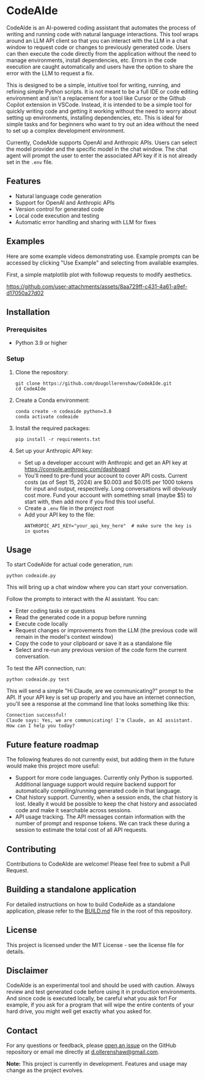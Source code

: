 # CodeAIde

CodeAIde is an AI-powered coding assistant that automates the process of writing and running code with natural language interactions. This tool wraps around an LLM API client so that you can interact with the LLM in a chat window to request code or changes to previously generated code. Users can then execute the code directly from the application without the need to manage environments, install dependencies, etc. Errors in the code execution are caught automatically and users have the option to share the error with the LLM to request a fix.

This is designed to be a simple, intuitive tool for writing, running, and refining simple Python scripts. It is not meant to be a full IDE or code editing environment and isn't a replacement for a tool like Cursor or the Github Copilot extension in VSCode. Instead, it is intended to be a simple tool for quickly writing code and getting it working without the need to worry about setting up environments, installing dependencies, etc. This is ideal for simple tasks and for beginners who want to try out an idea without the need to set up a complex development environment.

Currently, CodeAIde supports OpenAI and Anthropic APIs. Users can select the model provider and the specific model in the chat window. The chat agent will prompt the user to enter the associated API key if it is not already set in the `.env` file.

## Features

- Natural language code generation
- Support for OpenAI and Anthropic APIs
- Version control for generated code
- Local code execution and testing
- Automatic error handling and sharing with LLM for fixes

## Examples

Here are some example videos demonstrating use. Example prompts can be accessed by clicking "Use Example" and selecting from available examples.

First, a simple matplotlib plot with followup requests to modify aesthetics.

https://github.com/user-attachments/assets/8aa729ff-c431-4a61-a9ef-d17050a27d02

## Installation

### Prerequisites

- Python 3.9 or higher

### Setup

1. Clone the repository:
   ```
   git clone https://github.com/dougollerenshaw/CodeAIde.git
   cd CodeAIde
   ```

2. Create a Conda environment:
   ```
   conda create -n codeaide python=3.8
   conda activate codeaide
   ```

3. Install the required packages:
   ```
   pip install -r requirements.txt
   ```

4. Set up your Anthropic API key:
   - Set up a developer account with Anthropic and get an API key at https://console.anthropic.com/dashboard
   - You'll need to pre-fund your account to cover API costs. Current costs (as of Sept 15, 2024) are $0.003 and $0.015 per 1000 tokens for input and output, respectively. Long conversations will obviously cost more. Fund your account with something small (maybe $5) to start with, then add more if you find this tool useful.
   - Create a `.env` file in the project root
   - Add your API key to the file:
     ```
     ANTHROPIC_API_KEY="your_api_key_here"  # make sure the key is in quotes
     ```

## Usage

To start CodeAIde for actual code generation, run:

```
python codeaide.py
```
This will bring up a chat window where you can start your conversation.

Follow the prompts to interact with the AI assistant. You can:
- Enter coding tasks or questions
- Read the generated code in a popup before running
- Execute code locally
- Request changes or improvements from the LLM (the previous code will remain in the model's context window)
- Copy the code to your clipboard or save it as a standalone file
- Select and re-run any previous version of the code form the current conversation.


To test the API connection, run:

```
python codeaide.py test
```
This will send a simple "Hi Claude, are we communicating?" prompt to the API. If your API key is set up properly and you have an internet connection, you'll see a response at the command line that looks something like this:
```
Connection successful!
Claude says: Yes, we are communicating! I'm Claude, an AI assistant. How can I help you today?
```

## Future feature roadmap

The following features do not currently exist, but adding them in the future would make this project more useful:

* Support for more code languages. Currently only Python is supported. Additional language support would require backend support for automatically compiling/running generated code in that language.
* Chat history support. Currently, when a session ends, the chat history is lost. Ideally it would be possible to keep the chat history and associated code and make it searchable across sessions.
* API usage tracking. The API messages contain information with the number of prompt and response tokens. We can track these during a session to estimate the total cost of all API requests.

## Contributing

Contributions to CodeAIde are welcome! Please feel free to submit a Pull Request.

## Building a standalone application

For detailed instructions on how to build CodeAide as a standalone application, please refer to the [BUILD.md](BUILD.md) file in the root of this repository.

## License

This project is licensed under the MIT License - see the license file for details.

## Disclaimer

CodeAIde is an experimental tool and should be used with caution. Always review and test generated code before using it in production environments. And since code is executed locally, be careful what you ask for! For example, if you ask for a program that will wipe the entire contents of your hard drive, you might well get exactly what you asked for.

## Contact

For any questions or feedback, please [open an issue](https://github.com/dougollerenshaw/CodeAIde/issues) on the GitHub repository or email me directly at [d.ollerenshaw@gmail.com](mailto:d.ollerenshaw@gmail.com).


**Note:** This project is currently in development. Features and usage may change as the project evolves.
